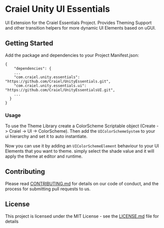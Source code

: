 # Craiel Unity UI Essentials

UI Extension for the Craiel Essentials Project.
Provides Theming Support and other transition helpers for more dynamic UI Elements based on uGUI.

## Getting Started

Add the package and dependencies to your Project Manifest.json:
```
{
    "dependencies": {
    ...
    "com.craiel.unity.essentials": "https://github.com/Craiel/UnityEssentials.git",
    "com.craiel.unity.essentials.ui": "https://github.com/Craiel/UnityEssentialsUI.git",
    ...
  }
}
```

### Usage

To use the Theme Library create a ColorScheme Scriptable object (Create -> Craiel -> UI -> ColorScheme).
Then add the `UIColorSchemeSystem` to your ui hierarchy and set it to auto instantiate.

Now you can use it by adding an `UIColorSchemeElement` behaviour to your UI Elements that you want to theme. simply select the shade value and it will apply the theme at editor and runtime.

## Contributing

Please read [CONTRIBUTING.md](CONTRIBUTING.md) for details on our code of conduct, and the process for submitting pull requests to us.


## License

This project is licensed under the MIT License - see the [LICENSE.md](LICENSE.md) file for details
